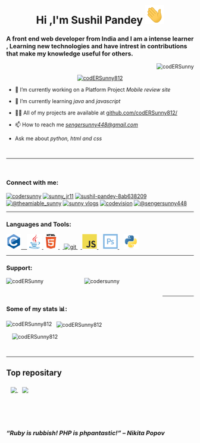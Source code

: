 <h1 align="center">Hi ,I'm Sushil Pandey <img  src="https://raw.githubusercontent.com/ABSphreak/ABSphreak/master/gifs/Hi.gif" height="50px" width="50px"> </h1>

<h3 align="left">A front end   web developer from India and I am a intense learner ,  Learning new technologies and have intrest  in contributions that make my knowledge useful for others.</h3>


<p align="right"> <img src="https://komarev.com/ghpvc/?username=codERSunny812&label=Profile%20views&color=0e75b6&style=flat" alt="codERSunny" /> </p>

<p align="center"> <a href="https://github.com/ryo-ma/github-profile-trophy"><img src="https://github-profile-trophy.vercel.app/?username=codERSunny812&theme=darkhub&margin-w=5&no-bg=True&no-frame=False" alt="codERSunny812" /></a> </p>

 - 🔭 I’m currently working on a Platform Project *Mobile review site*

- 🌱 I’m currently learning *java* and *javascript*

- 👨‍💻 All of my projects are available at [github.com/codERSunny812/](github.com/codERSunny812)

- 📫 How to reach me *sengersunny448@gmail.com*
 
- Ask me about *python, html and css*
 <br>
<hr>
<br>
<h3 align="left"> Connect with me:</h3>
<p align="left">
<a href="https://dev.to/codersunny" target="_blank"><img align="center" src="https://raw.githubusercontent.com/rahuldkjain/github-profile-readme-generator/master/src/images/icons/Social/devto.svg" alt="codersunny" height="30" width="40" /></a>&nbsp;<a href="https://twitter.com/sunnyjr_11" target="_blank"><img align="center" src="https://raw.githubusercontent.com/rahuldkjain/github-profile-readme-generator/master/src/images/icons/Social/twitter.svg" alt="sunny_jr11" height="30" width="40" /></a>&nbsp;<a href="https://www.linkedin.com/in/sushil-pandey-8ab638209/" target="_blank"><img align="center" src="https://raw.githubusercontent.com/rahuldkjain/github-profile-readme-generator/master/src/images/icons/Social/linked-in-alt.svg" alt="sushil-pandey-8ab638209" height="30" width="40" /></a>&nbsp;<a href="https://www.instagram.com/theamiable_sunny/" target="_blank"><img align="center" src="https://raw.githubusercontent.com/rahuldkjain/github-profile-readme-generator/master/src/images/icons/Social/instagram.svg" alt="@theamiable_sunny" height="30" width="40" /></a>&nbsp;<a href="https://www.youtube.com/channel/UCCNIqsl_s-yjZJYECon4uWA" target="_blank"><img align="center" src="https://raw.githubusercontent.com/rahuldkjain/github-profile-readme-generator/master/src/images/icons/Social/youtube.svg" alt="sunny vlogs" height="30" width="40" /></a>&nbsp;<a href="https://www.codechef.com/users/sunny812" target="_blank"><img align="center" src="https://cdn.jsdelivr.net/npm/simple-icons@3.1.0/icons/codechef.svg" alt="codevision" height="30" width="40" /></a>&nbsp;<a href="https://www.hackerrank.com/sengersunny448" target="_blank"><img align="center" src="https://raw.githubusercontent.com/rahuldkjain/github-profile-readme-generator/master/src/images/icons/Social/hackerrank.svg" alt="@sengersunny448" height="30" width="40" /></a>
</p> 
<hr>
<h3 align="left">Languages and Tools:</h3>
<a href="https://www.cprogramming.com/" target="_blank" rel="noreferrer"> <img src="https://raw.githubusercontent.com/devicons/devicon/master/icons/c/c-original.svg" alt="c" width="40" height="40"/> &nbsp;&nbsp; <a href="https://www.java.com" target="_blank" rel="noreferrer"> <img src="https://raw.githubusercontent.com/devicons/devicon/master/icons/java/java-original.svg" alt="java" width="40" height="40"/> </a> </a> <a href="https://www.w3.org/html/" target="_blank" rel="noreferrer"> <img src="https://raw.githubusercontent.com/devicons/devicon/master/icons/html5/html5-original-wordmark.svg" alt="html5" width="40" height="40"/> </a> &nbsp;&nbsp;<a href="https://git-scm.com/" target="_blank" rel="noreferrer"> <img src="https://www.vectorlogo.zone/logos/git-scm/git-scm-icon.svg" alt="git" width="40" height="40"/> </a> &nbsp;&nbsp;<a href="https://developer.mozilla.org/en-US/docs/Web/JavaScript" target="_blank" rel="noreferrer"> <img src="https://raw.githubusercontent.com/devicons/devicon/master/icons/javascript/javascript-original.svg" alt="javascript" width="40" height="40"/> </a>&nbsp;&nbsp; <a href="https://www.photoshop.com/en" target="_blank" rel="noreferrer"> <img src="https://raw.githubusercontent.com/devicons/devicon/master/icons/photoshop/photoshop-line.svg" alt="photoshop" width="40" height="40"/> </a>&nbsp;&nbsp; <a href="https://www.python.org" target="_blank" rel="noreferrer"> <img src="https://raw.githubusercontent.com/devicons/devicon/master/icons/python/python-original.svg" alt="python" width="40" height="40"/> </a>  
</p>

<hr>
<!-- support section start from here  -->

<h3 align="left">Support:</h3>
<p><a href="https://www.buymeacoffee.com/codERSunny"> <img align="left" src="https://cdn.buymeacoffee.com/buttons/v2/default-yellow.png" height="50" width="210" alt="codERSunny" /></a><a href="https://ko-fi.com/codersunny"> <img align="left" src="https://cdn.ko-fi.com/cdn/kofi3.png?v=3" height="50" width="210" alt="codersunny" /></a></p><br><br>

<!-- support section end here  -->

<hr>
<h3 align="left"> Some of my stats 📊:</h3>


 <p><img align="left" src="https://github-readme-stats.vercel.app/api/top-langs/?username=codERSunny812&langs_count=8&show_icons=true&locale=en&theme=midnight-purple" alt="codERSunny812" /></p>

<p>&nbsp;&nbsp;&nbsp;<img align="center" src="https://github-readme-stats.vercel.app/api?username=codERSunny812&show_icons=true&theme=midnight-purple" alt="codERSunny812" /></p>

<p>&nbsp;&nbsp;&nbsp; <img align="center" src="https://github-readme-streak-stats.herokuapp.com/?user=codERSunny812&theme=midnight-purple" alt="codERSunny812" /></p>


<p> &nbsp;&nbsp;&nbsp;<img scr="https://github-readme-stats.vercel.app/api/pin/?username=codERSunny812&repo=https://github.com/codERSunny812/myportfolio"> </p> 
 
 <hr>


 <h2 align="centre"> Top repositary <h3>
 &nbsp;&nbsp;
<a href="https://github.com/codERSunny812/travelblog">
  <img align="center" src="https://github-readme-stats.vercel.app/api/pin/?username=codERSunny812&repo=travelblog&theme=midnight-purple" />
</a> &nbsp;&nbsp;
<a href="https://github.com/codERSunny812/travelWeb">
  <img align="center" src="https://github-readme-stats.vercel.app/api/pin/?username=codERSunny812&repo=travelWeb&theme=midnight-purple" />
</a>
 <br>
 <br>
 <br>
 <br>
 <br>
 <p>
  <i>“Ruby is rubbish! PHP is phpantastic!”</i>
  <i> – Nikita Popov</i>
 </p>
 

 
